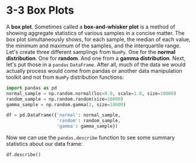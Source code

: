 # 3-3 Box Plots

A **box plot**. Sometimes called a **box-and-whisker plot** is a method of showing aggregate statistics of various samples in a concise matter. The box plot simultaneously shows, for each sample, the median of each value, the minimum and maximum of the samples, and the interquartile range. Let's create three different samplings from `NumPy`. One for the **normal distribution**. One for **random**. And one from a **gamma distribution**. Next, let's put those in a `pandas` `DataFrame`. After all, much of the data we would actually process would come from pandas or another data manipulation toolkit and not from `NumPy` distribution functions:

```python
import pandas as pd
normal_sample = np.random.normal(loc=0.0, scale=1.0, size=10000)
random_sample = np.random.random(size=10000)
gamma_sample = np.random.gamma(2, size=10000)

df = pd.DataFrame({'normal': normal_sample, 
                   'random': random_sample, 
                   'gamma': gamma_sample})
```

Now we can use the `pandas.describe` function to see some summary statistics about our data frame:

```python
df.describe()
```

